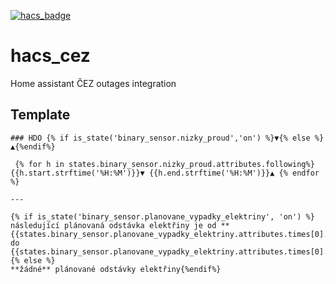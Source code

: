 [![hacs_badge](https://img.shields.io/badge/HACS-Custom-orange.svg?style=for-the-badge)](https://github.com/custom-components/hacs)
# hacs_cez

Home assistant ČEZ outages integration


## Template

```gotemplate
### HDO {% if is_state('binary_sensor.nizky_proud','on') %}▼{% else %}▲{%endif%}

 {% for h in states.binary_sensor.nizky_proud.attributes.following%}{{h.start.strftime('%H:%M')}}▼ {{h.end.strftime('%H:%M')}}▲ {% endfor %}

---

{% if is_state('binary_sensor.planovane_vypadky_elektriny', 'on') %}
následující plánovaná odstávka elektřiny je od **{{states.binary_sensor.planovane_vypadky_elektriny.attributes.times[0].from}}** do
{{states.binary_sensor.planovane_vypadky_elektriny.attributes.times[0].to}}
{% else %}
**žádné** plánované odstávky elektřiny{%endif%}

```